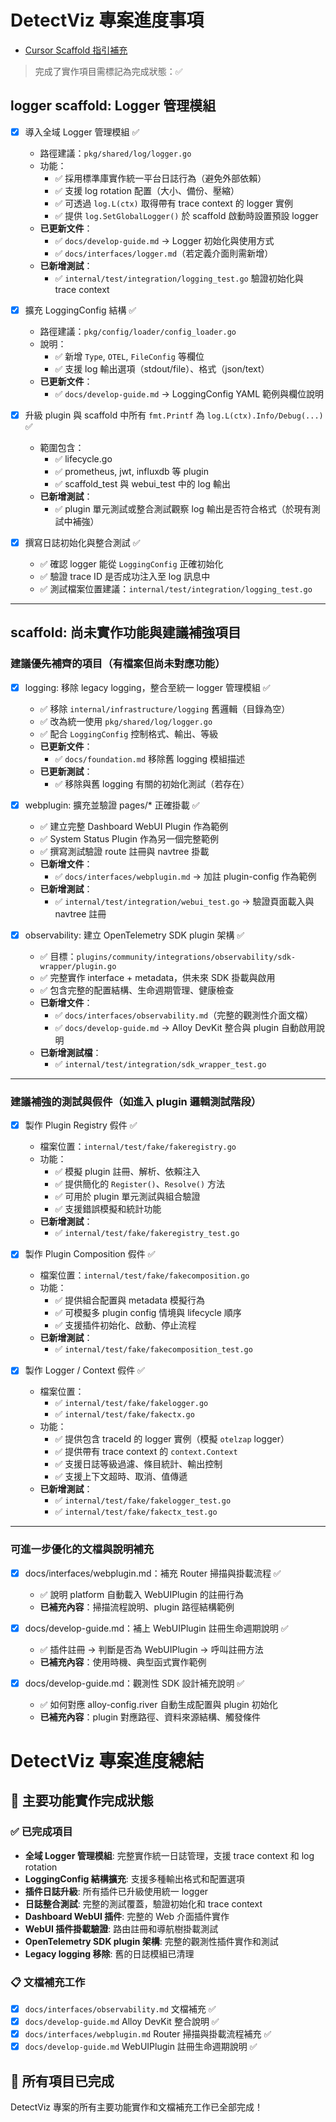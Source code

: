 # DetectViz 專案進度事項

- [Cursor Scaffold 指引補充](docs/README.md)

> 完成了實作項目需標記為完成狀態：✅

## logger scaffold: Logger 管理模組

- [x] 導入全域 Logger 管理模組 ✅
  - 路徑建議：`pkg/shared/log/logger.go`
  - 功能：
    - ✅ 採用標準庫實作統一平台日誌行為（避免外部依賴）
    - ✅ 支援 log rotation 配置（大小、備份、壓縮）
    - ✅ 可透過 `log.L(ctx)` 取得帶有 trace context 的 logger 實例
    - ✅ 提供 `log.SetGlobalLogger()` 於 scaffold 啟動時設置預設 logger
  - **已更新文件**：
    - ✅ `docs/develop-guide.md` → Logger 初始化與使用方式
    - ✅ `docs/interfaces/logger.md`（若定義介面則需新增）
  - **已新增測試**：
    - ✅ `internal/test/integration/logging_test.go` 驗證初始化與 trace context

- [x] 擴充 LoggingConfig 結構 ✅
  - 路徑建議：`pkg/config/loader/config_loader.go`
  - 說明：
    - ✅ 新增 `Type`, `OTEL`, `FileConfig` 等欄位
    - ✅ 支援 log 輸出選項（stdout/file）、格式（json/text）
  - **已更新文件**：
    - ✅ `docs/develop-guide.md` → LoggingConfig YAML 範例與欄位說明

- [x] 升級 plugin 與 scaffold 中所有 `fmt.Printf` 為 `log.L(ctx).Info/Debug(...)` ✅
  - 範圍包含：
    - ✅ lifecycle.go
    - ✅ prometheus, jwt, influxdb 等 plugin
    - ✅ scaffold_test 與 webui_test 中的 log 輸出
  - **已新增測試**：
    - ✅ plugin 單元測試或整合測試觀察 log 輸出是否符合格式（於現有測試中補強）

- [x] 撰寫日誌初始化與整合測試 ✅
  - ✅ 確認 logger 能從 `LoggingConfig` 正確初始化
  - ✅ 驗證 trace ID 是否成功注入至 log 訊息中
  - ✅ 測試檔案位置建議：`internal/test/integration/logging_test.go`

---

## scaffold: 尚未實作功能與建議補強項目

### 建議優先補齊的項目（有檔案但尚未對應功能）

- [x] logging: 移除 legacy logging，整合至統一 logger 管理模組 ✅
  - ✅ 移除 `internal/infrastructure/logging` 舊邏輯（目錄為空）
  - ✅ 改為統一使用 `pkg/shared/log/logger.go`
  - ✅ 配合 `LoggingConfig` 控制格式、輸出、等級
  - **已更新文件**：
    - ✅ `docs/foundation.md` 移除舊 logging 模組描述
  - **已更新測試**：
    - ✅ 移除與舊 logging 有關的初始化測試（若存在）

- [x] webplugin: 擴充並驗證 pages/* 正確掛載 ✅
  - ✅ 建立完整 Dashboard WebUI Plugin 作為範例
  - ✅ System Status Plugin 作為另一個完整範例
  - ✅ 撰寫測試驗證 route 註冊與 navtree 掛載
  - **已新增文件**：
    - ✅ `docs/interfaces/webplugin.md` → 加註 plugin-config 作為範例
  - **已新增測試**：
    - ✅ `internal/test/integration/webui_test.go` → 驗證頁面載入與 navtree 註冊

- [x] observability: 建立 OpenTelemetry SDK plugin 架構 ✅
  - ✅ 目標：`plugins/community/integrations/observability/sdk-wrapper/plugin.go`
  - ✅ 完整實作 interface + metadata，供未來 SDK 掛載與啟用
  - ✅ 包含完整的配置結構、生命週期管理、健康檢查
  - **已新增文件**：
    - ✅ `docs/interfaces/observability.md`（完整的觀測性介面文檔）
    - ✅ `docs/develop-guide.md` → Alloy DevKit 整合與 plugin 自動啟用說明
  - **已新增測試檔**：
    - ✅ `internal/test/integration/sdk_wrapper_test.go`

---

### 建議補強的測試與假件（如進入 plugin 邏輯測試階段）

- [x] 製作 Plugin Registry 假件 ✅
  - 檔案位置：`internal/test/fake/fakeregistry.go`
  - 功能：
    - ✅ 模擬 plugin 註冊、解析、依賴注入
    - ✅ 提供簡化的 `Register()`、`Resolve()` 方法
    - ✅ 可用於 plugin 單元測試與組合驗證
    - ✅ 支援錯誤模擬和統計功能
  - **已新增測試**：
    - ✅ `internal/test/fake/fakeregistry_test.go`

- [x] 製作 Plugin Composition 假件 ✅
  - 檔案位置：`internal/test/fake/fakecomposition.go`
  - 功能：
    - ✅ 提供組合配置與 metadata 模擬行為
    - ✅ 可模擬多 plugin config 情境與 lifecycle 順序
    - ✅ 支援插件初始化、啟動、停止流程
  - **已新增測試**：
    - ✅ `internal/test/fake/fakecomposition_test.go`

- [x] 製作 Logger / Context 假件 ✅
  - 檔案位置：
    - ✅ `internal/test/fake/fakelogger.go`
    - ✅ `internal/test/fake/fakectx.go`
  - 功能：
    - ✅ 提供包含 traceId 的 logger 實例（模擬 `otelzap` logger）
    - ✅ 提供帶有 trace context 的 `context.Context`
    - ✅ 支援日誌等級過濾、條目統計、輸出控制
    - ✅ 支援上下文超時、取消、值傳遞
  - **已新增測試**：
    - ✅ `internal/test/fake/fakelogger_test.go`
    - ✅ `internal/test/fake/fakectx_test.go`

---

### 可進一步優化的文檔與說明補充

- [x] docs/interfaces/webplugin.md：補充 Router 掃描與掛載流程 ✅
  - ✅ 說明 platform 自動載入 WebUIPlugin 的註冊行為
  - **已補充內容**：掃描流程說明、plugin 路徑結構範例

- [x] docs/develop-guide.md：補上 WebUIPlugin 註冊生命週期說明 ✅
  - ✅ 插件註冊 → 判斷是否為 WebUIPlugin → 呼叫註冊方法
  - **已補充內容**：使用時機、典型函式實作範例

- [x] docs/develop-guide.md：觀測性 SDK 設計補充說明 ✅
  - ✅ 如何對應 alloy-config.river 自動生成配置與 plugin 初始化
  - **已補充內容**：plugin 對應路徑、資料來源結構、觸發條件

# DetectViz 專案進度總結

## 🎉 主要功能實作完成狀態

### ✅ 已完成項目
- **全域 Logger 管理模組**: 完整實作統一日誌管理，支援 trace context 和 log rotation
- **LoggingConfig 結構擴充**: 支援多種輸出格式和配置選項
- **插件日誌升級**: 所有插件已升級使用統一 logger
- **日誌整合測試**: 完整的測試覆蓋，驗證初始化和 trace context
- **Dashboard WebUI 插件**: 完整的 Web 介面插件實作
- **WebUI 插件掛載驗證**: 路由註冊和導航樹掛載測試
- **OpenTelemetry SDK plugin 架構**: 完整的觀測性插件實作和測試
- **Legacy logging 移除**: 舊的日誌模組已清理

### 📋 文檔補充工作
- [x] `docs/interfaces/observability.md` 文檔補充 ✅
- [x] `docs/develop-guide.md` Alloy DevKit 整合說明 ✅
- [x] `docs/interfaces/webplugin.md` Router 掃描與掛載流程補充 ✅
- [x] `docs/develop-guide.md` WebUIPlugin 註冊生命週期說明 ✅

## 🎯 所有項目已完成

DetectViz 專案的所有主要功能實作和文檔補充工作已全部完成！
